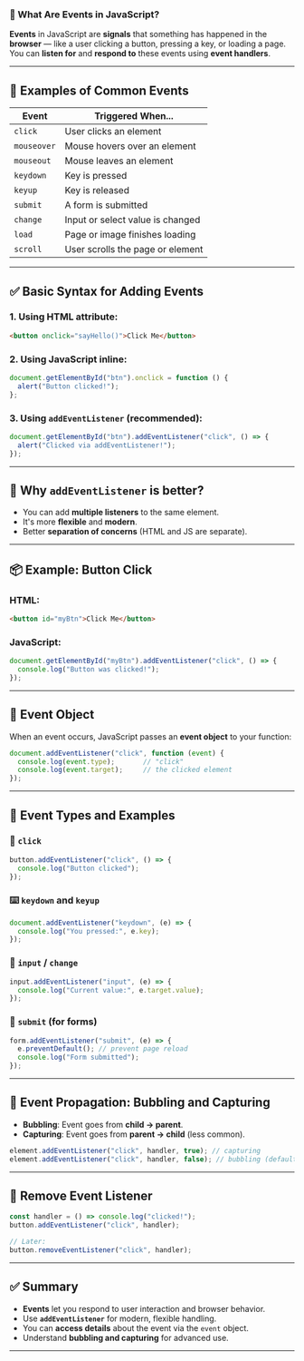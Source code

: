 ### 📣 What Are Events in JavaScript?

**Events** in JavaScript are **signals** that something has happened in the **browser** — like a user clicking a button, pressing a key, or loading a page. You can **listen for** and **respond to** these events using **event handlers**.

---

## 🔔 Examples of Common Events

| Event       | Triggered When...                |
| ----------- | -------------------------------- |
| `click`     | User clicks an element           |
| `mouseover` | Mouse hovers over an element     |
| `mouseout`  | Mouse leaves an element          |
| `keydown`   | Key is pressed                   |
| `keyup`     | Key is released                  |
| `submit`    | A form is submitted              |
| `change`    | Input or select value is changed |
| `load`      | Page or image finishes loading   |
| `scroll`    | User scrolls the page or element |

---

## ✅ Basic Syntax for Adding Events

### 1. **Using HTML attribute:**

```html
<button onclick="sayHello()">Click Me</button>
```

### 2. **Using JavaScript inline:**

```javascript
document.getElementById("btn").onclick = function () {
  alert("Button clicked!");
};
```

### 3. **Using `addEventListener` (recommended):**

```javascript
document.getElementById("btn").addEventListener("click", () => {
  alert("Clicked via addEventListener!");
});
```

---

## 🧠 Why `addEventListener` is better?

* You can add **multiple listeners** to the same element.
* It's more **flexible** and **modern**.
* Better **separation of concerns** (HTML and JS are separate).

---

## 📦 Example: Button Click

### HTML:

```html
<button id="myBtn">Click Me</button>
```

### JavaScript:

```javascript
document.getElementById("myBtn").addEventListener("click", () => {
  console.log("Button was clicked!");
});
```

---

## 🧩 Event Object

When an event occurs, JavaScript passes an **event object** to your function:

```javascript
document.addEventListener("click", function (event) {
  console.log(event.type);       // "click"
  console.log(event.target);     // the clicked element
});
```

---

## 🔁 Event Types and Examples

### 🔘 `click`

```javascript
button.addEventListener("click", () => {
  console.log("Button clicked");
});
```

### ⌨️ `keydown` and `keyup`

```javascript
document.addEventListener("keydown", (e) => {
  console.log("You pressed:", e.key);
});
```

### 📝 `input` / `change`

```javascript
input.addEventListener("input", (e) => {
  console.log("Current value:", e.target.value);
});
```

### 🧾 `submit` (for forms)

```javascript
form.addEventListener("submit", (e) => {
  e.preventDefault(); // prevent page reload
  console.log("Form submitted");
});
```

---

## 🚦 Event Propagation: Bubbling and Capturing

* **Bubbling**: Event goes from **child → parent**.
* **Capturing**: Event goes from **parent → child** (less common).

```javascript
element.addEventListener("click", handler, true); // capturing
element.addEventListener("click", handler, false); // bubbling (default)
```

---

## 🧨 Remove Event Listener

```javascript
const handler = () => console.log("clicked!");
button.addEventListener("click", handler);

// Later:
button.removeEventListener("click", handler);
```

---

## ✅ Summary

* **Events** let you respond to user interaction and browser behavior.
* Use **`addEventListener`** for modern, flexible handling.
* You can **access details** about the event via the `event` object.
* Understand **bubbling and capturing** for advanced use.

---

